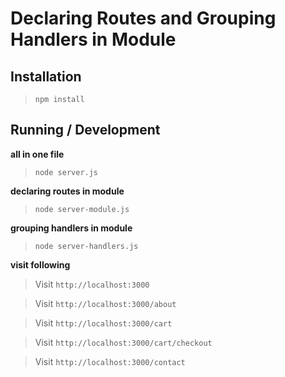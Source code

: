Declaring Routes and Grouping Handlers in Module
==========================================================

## Installation

> `npm install`

## Running / Development

**all in one file**

> `node server.js`

**declaring routes in module**

> `node server-module.js`

**grouping handlers in module**

> `node server-handlers.js`

**visit following**

> Visit `http://localhost:3000`

> Visit `http://localhost:3000/about`

> Visit `http://localhost:3000/cart`

> Visit `http://localhost:3000/cart/checkout`

> Visit `http://localhost:3000/contact`

